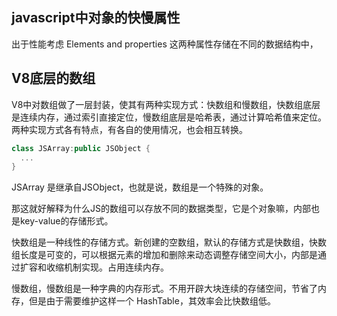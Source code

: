 ## javascript中对象的快慢属性 
出于性能考虑
Elements and properties   这两种属性存储在不同的数据结构中， 


## V8底层的数组 

V8中对数组做了一层封装，使其有两种实现方式：快数组和慢数组，快数组底层是连续内存，通过索引直接定位，慢数组底层是哈希表，通过计算哈希值来定位。两种实现方式各有特点，有各自的使用情况，也会相互转换。
```c++
class JSArray:public JSObject {
  ...
}
```  
JSArray 是继承自JSObject，也就是说，数组是一个特殊的对象。

那这就好解释为什么JS的数组可以存放不同的数据类型，它是个对象嘛，内部也是key-value的存储形式。

快数组是一种线性的存储方式。新创建的空数组，默认的存储方式是快数组，快数组长度是可变的，可以根据元素的增加和删除来动态调整存储空间大小，内部是通过扩容和收缩机制实现。占用连续内存。

慢数组，慢数组是一种字典的内存形式。不用开辟大块连续的存储空间，节省了内存，但是由于需要维护这样一个 HashTable，其效率会比快数组低。
